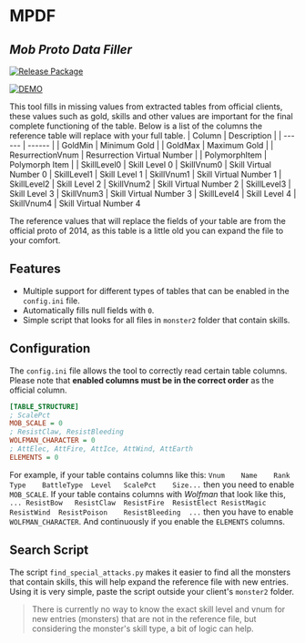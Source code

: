 # MPDF
## _Mob Proto Data Filler_
[![Release Package](https://github.com/icon-project/icon-release/workflows/Release%20packages/badge.svg?event=workflow_dispatch)](https://github.com/Owsap/MPDF/releases/tag/V1)

[![DEMO](https://img.youtube.com/vi/oqFcJW1GACE/maxresdefault.jpg)](https://youtu.be/oqFcJW1GACE)

This tool fills in missing values from extracted tables from official clients, these values such as gold, skills and other values are important for the final complete functioning of the table.
Below is a list of the columns the reference table will replace with your full table.
| Column | Description |
| ------ | ------ |
| GoldMin | Minimum Gold |
| GoldMax | Maximum Gold |
| ResurrectionVnum | Resurrection Virtual Number |
| PolymorphItem | Polymorph Item |
| SkillLevel0 | Skill Level 0
| SkillVnum0 | Skill Virtual Number 0
| SkillLevel1 | Skill Level 1
| SkillVnum1 | Skill Virtual Number 1
| SkillLevel2 | Skill Level 2
| SkillVnum2 | Skill Virtual Number 2
| SkillLevel3 | Skill Level 3
| SkillVnum3 | Skill Virtual Number 3
| SkillLevel4 | Skill Level 4
| SkillVnum4 | Skill Virtual Number 4

The reference values that will replace the fields of your table are from the official proto of 2014, as this table is a little old you can expand the file to your comfort.

## Features
- Multiple support for different types of tables that can be enabled in the `config.ini` file.
- Automatically fills null fields with `0`.
- Simple script that looks for all files in `monster2` folder that contain skills.

## Configuration
The `config.ini` file allows the tool to correctly read certain table columns.
Please note that **enabled columns must be in the correct order** as the official column.
```ini
[TABLE_STRUCTURE]
; ScalePct
MOB_SCALE = 0
; ResistClaw, ResistBleeding
WOLFMAN_CHARACTER = 0
; AttElec, AttFire, AttIce, AttWind, AttEarth
ELEMENTS = 0
```
For example, if your table contains columns like this: `Vnum	Name	Rank	Type	BattleType	Level	ScalePct	Size...` then you need to enable `MOB_SCALE`.
If your table contains columns with *Wolfman* that look like this, `...	ResistBow	ResistClaw	ResistFire	ResistElect	ResistMagic	ResistWind	ResistPoison	ResistBleeding	...` then you have to enable `WOLFMAN_CHARACTER`.
And continuously if you enable the `ELEMENTS` columns.

## Search Script
The script `find_special_attacks.py` makes it easier to find all the monsters that contain skills, this will help expand the reference file with new entries.
Using it is very simple, paste the script outside your client's `monster2` folder.
> There is currently no way to know the exact skill level and vnum for new entries (monsters) that are not in the reference file, but considering the monster's skill type, a bit of logic can help.
